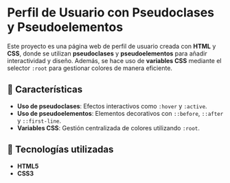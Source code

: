 # Perfil de Usuario con Pseudoclases y Pseudoelementos

Este proyecto es una página web de perfil de usuario creada con **HTML** y **CSS**, donde se utilizan **pseudoclases** y **pseudoelementos** para añadir interactividad y diseño. Además, se hace uso de **variables CSS** mediante el selector `:root` para gestionar colores de manera eficiente.

## 🎨 Características

- **Uso de pseudoclases**: Efectos interactivos como `:hover` y `:active`.
- **Uso de pseudoelementos**: Elementos decorativos con `::before`, `::after` y `::first-line`.
- **Variables CSS**: Gestión centralizada de colores utilizando `:root`.

## 🚀 Tecnologías utilizadas

- **HTML5**
- **CSS3**
